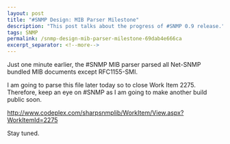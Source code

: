 ```yaml
---
layout: post
title: "#SNMP Design: MIB Parser Milestone"
description: "This post talks about the progress of #SNMP 0.9 release."
tags: SNMP
permalink: /snmp-design-mib-parser-milestone-69dab4e666ca
excerpt_separator: <!--more-->
---
```

Just one minute earlier, the #SNMP MIB parser parsed all Net-SNMP bundled MIB documents except RFC1155-SMI.

I am going to parse this file later today so to close Work Item 2275. Therefore, keep an eye on #SNMP as I am going to make another build public soon.

http://www.codeplex.com/sharpsnmplib/WorkItem/View.aspx?WorkItemId=2275

Stay tuned.
<!--more-->